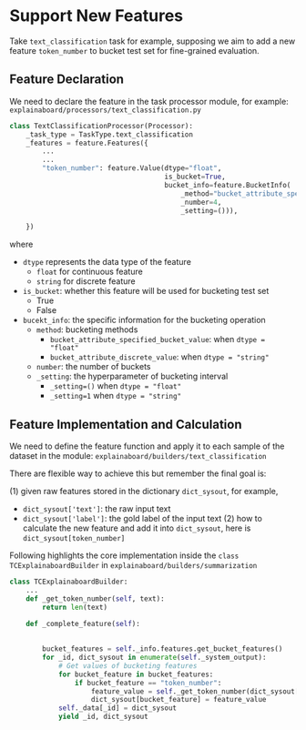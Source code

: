 # Support New Features

Take `text_classification` task for example, supposing we aim to add
 a new feature `token_number` to bucket test set for fine-grained evaluation.

## Feature Declaration

We need to declare the feature in the task processor module, for example:
`explainaboard/processors/text_classification.py`

```python
class TextClassificationProcessor(Processor):
    _task_type = TaskType.text_classification
    _features = feature.Features({
        ...
        ...
        "token_number": feature.Value(dtype="float",
                                      is_bucket=True,
                                      bucket_info=feature.BucketInfo(
                                          _method="bucket_attribute_specified_bucket_value",
                                          _number=4,
                                          _setting=())),

    })
```
where
* `dtype` represents the data type of the feature
    * `float` for continuous feature
    * `string` for discrete feature
* `is_bucket`: whether this feature will be used for bucketing test set
    * True
    * False
* `bucekt_info`: the specific information for the bucketing operation
    * `method`: bucketing methods
        * `bucket_attribute_specified_bucket_value`: when `dtype = "float"`
        * `bucket_attribute_discrete_value`: when `dtype = "string"`
    * `number`: the number of buckets
    * `_setting`: the hyperparameter of bucketing interval
        * `_setting=()` when `dtype = "float"`
         * `_setting=1` when `dtype = "string"`   
    

## Feature Implementation and Calculation

We need to define the feature function and apply it to each sample
of the dataset in the module: `explainaboard/builders/text_classification`

There are flexible way to achieve this but remember the final goal is:

(1) given raw features stored in the dictionary `dict_sysout`, for example,
* `dict_sysout['text']`: the raw input text
* `dict_sysout['label']`: the gold label of the input text
(2) how to calculate the new feature and add it into `dict_sysout`, here
  is `dict_sysout[token_number]`
  
Following highlights the core implementation inside the `class TCExplainaboardBuilder` in `explainaboard/builders/summarization`
```python
class TCExplainaboardBuilder:
    ...
    def _get_token_number(self, text):
        return len(text)

    def _complete_feature(self):
 
 
        bucket_features = self._info.features.get_bucket_features()
        for _id, dict_sysout in enumerate(self._system_output):
            # Get values of bucketing features
            for bucket_feature in bucket_features:
                if bucket_feature == "token_number":
                    feature_value = self._get_token_number(dict_sysout["text"])
                    dict_sysout[bucket_feature] = feature_value
            self._data[_id] = dict_sysout
            yield _id, dict_sysout


```
